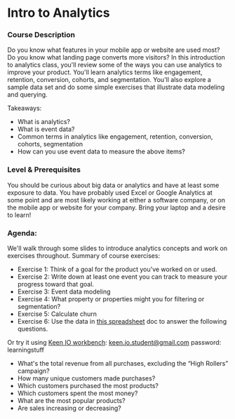 Intro to Analytics 
==================

### Course Description

Do you know what features in your mobile app or website are used most? Do you know what landing page converts more visitors? In this introduction to analytics class, you'll review some of the ways you can use analytics to improve your product. You'll learn analytics terms like engagement, retention, conversion, cohorts, and segmentation. You'll also explore a sample data set and do some simple exercises that illustrate data modeling and querying. 

Takeaways:
* What is analytics?
* What is event data?
* Common terms in analytics like engagement, retention, conversion, cohorts, segmentation
* How can you use event data to measure the above items?

### Level & Prerequisites

You should be curious about big data or analytics and have at least some exposure to data.  You have probably used Excel or Google Analytics at some point and are most likely working at either a software company, or on the mobile app or website for your company. Bring your laptop and a desire to learn!

### Agenda:

We'll walk through some slides to introduce analytics concepts and work on exercises throughout.
Summary of course exercises:

* Exercise 1: Think of a goal for the product you've worked on or used.
* Exercise 2: Write down at least one event you can track to measure your progress toward that goal.
* Exercise 3: Event data modeling
* Exercise 4: What property or properties might you for filtering or segmentation?
* Exercise 5: Calculate churn
* Exercise 6: Use the data in [this spreadsheet](https://docs.google.com/a/keen.io/spreadsheet/ccc?key=0ApRCxVPqTJJWdFhYeUxWSHRCaDJTaUc4NU1lS2V3MGc#gid=0) doc to answer the following questions.

Or try it using [Keen IO workbench](https://keen.io/project/527f4a5705cd666b59000003/workbench):
keen.io.student@gmail.com  password: learningstuff

  * What's the total revenue from all purchases, excluding the “High Rollers” campaign?
  * How many unique customers made purchases?
  * Which customers purchased the most products?
  * Which customers spent the most money?
  * What are the most popular products?
  * Are sales increasing or decreasing?